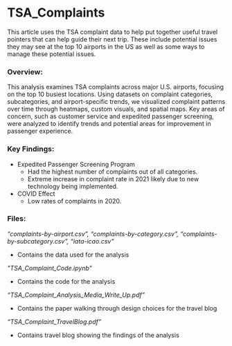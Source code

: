 # TSA_Complaints
This article uses the TSA complaint data to help put together useful travel pointers that can help guide their next trip. These include potential issues they may see at the top 10 airports in the US as well as some ways to manage these potential issues.

### Overview: 
This analysis examines TSA complaints across major U.S. airports, focusing on the top 10 busiest locations. Using datasets on complaint categories, subcategories, and airport-specific trends, we visualized complaint patterns over time through heatmaps, custom visuals, and spatial maps. Key areas of concern, such as customer service and expedited passenger screening, were analyzed to identify trends and potential areas for improvement in passenger experience.

### Key Findings:
* Expedited Passenger Screening Program 
  * Had the highest number of complaints out of all categories.
  * Extreme increase in complaint rate in 2021 likely due to new technology being implemented.
* COVID Effect
  * Low rates of complaints in 2020.

### Files:
*“complaints-by-airport.csv”, “complaints-by-category.csv”, “complaints-by-subcategory.csv”, “iata-icao.csv”* 
* Contains the data used for the analysis

*"TSA_Complaint_Code.ipynb"*
* Contains the code for the analysis

*“TSA_Complaint_Analysis_Media_Write_Up.pdf”* 
* Contains the paper walking through design choices for the travel blog

*“TSA_Complaint_TravelBlog.pdf”*
* Contains travel blog showing the findings of the analysis
